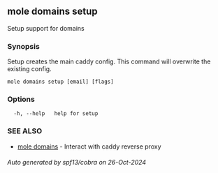 ## mole domains setup

Setup support for domains

### Synopsis

Setup creates the main caddy config.
	This command will overwrite the existing config.

```
mole domains setup [email] [flags]
```

### Options

```
  -h, --help   help for setup
```

### SEE ALSO

* [mole domains](mole_domains.md)	 - Interact with caddy reverse proxy

###### Auto generated by spf13/cobra on 26-Oct-2024
